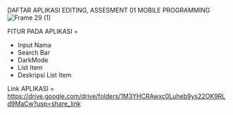 DAFTAR APLIKASI EDITING, ASSESMENT 01 MOBILE PROGRAMMING 
![Frame 29 (1)](https://user-images.githubusercontent.com/88390553/228907464-8e78223a-9dda-4909-b935-dfe41359364a.png)


FITUR PADA APLIKASI =
- Input Nama
- Search Bar
- DarkMode
- List Item
- Deskripsi List Item


Link APLIKASI =
https://drive.google.com/drive/folders/1M3YHCRAwxc0Luheb9ys22OK9RLd9MaCw?usp=share_link


